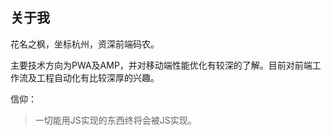 ## 关于我

花名之枫，坐标杭州，资深前端码农。

主要技术方向为PWA及AMP，并对移动端性能优化有较深的了解。目前对前端工作流及工程自动化有比较深厚的兴趣。

信仰：

> 一切能用JS实现的东西终将会被JS实现。